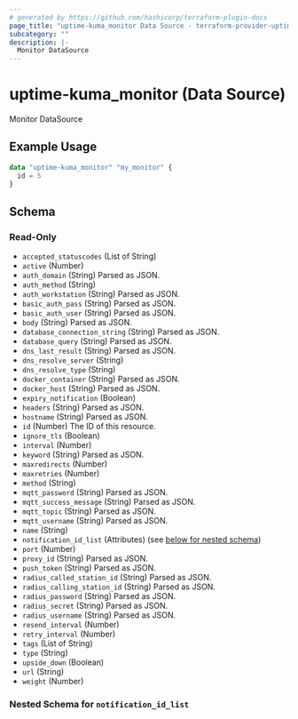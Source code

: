 ```yaml
---
# generated by https://github.com/hashicorp/terraform-plugin-docs
page_title: "uptime-kuma_monitor Data Source - terraform-provider-uptime-kuma"
subcategory: ""
description: |-
  Monitor DataSource
---
```


# uptime-kuma_monitor (Data Source)

Monitor DataSource

## Example Usage

```terraform
data "uptime-kuma_monitor" "my_monitor" {
  id = 5
}
```

<!-- schema generated by tfplugindocs -->
## Schema

### Read-Only

- `accepted_statuscodes` (List of String)
- `active` (Number)
- `auth_domain` (String) Parsed as JSON.
- `auth_method` (String)
- `auth_workstation` (String) Parsed as JSON.
- `basic_auth_pass` (String) Parsed as JSON.
- `basic_auth_user` (String) Parsed as JSON.
- `body` (String) Parsed as JSON.
- `database_connection_string` (String) Parsed as JSON.
- `database_query` (String) Parsed as JSON.
- `dns_last_result` (String) Parsed as JSON.
- `dns_resolve_server` (String)
- `dns_resolve_type` (String)
- `docker_container` (String) Parsed as JSON.
- `docker_host` (String) Parsed as JSON.
- `expiry_notification` (Boolean)
- `headers` (String) Parsed as JSON.
- `hostname` (String) Parsed as JSON.
- `id` (Number) The ID of this resource.
- `ignore_tls` (Boolean)
- `interval` (Number)
- `keyword` (String) Parsed as JSON.
- `maxredirects` (Number)
- `maxretries` (Number)
- `method` (String)
- `mqtt_password` (String) Parsed as JSON.
- `mqtt_success_message` (String) Parsed as JSON.
- `mqtt_topic` (String) Parsed as JSON.
- `mqtt_username` (String) Parsed as JSON.
- `name` (String)
- `notification_id_list` (Attributes) (see [below for nested schema](#nestedatt--notification_id_list))
- `port` (Number)
- `proxy_id` (String) Parsed as JSON.
- `push_token` (String) Parsed as JSON.
- `radius_called_station_id` (String) Parsed as JSON.
- `radius_calling_station_id` (String) Parsed as JSON.
- `radius_password` (String) Parsed as JSON.
- `radius_secret` (String) Parsed as JSON.
- `radius_username` (String) Parsed as JSON.
- `resend_interval` (Number)
- `retry_interval` (Number)
- `tags` (List of String)
- `type` (String)
- `upside_down` (Boolean)
- `url` (String)
- `weight` (Number)

<a id="nestedatt--notification_id_list"></a>
### Nested Schema for `notification_id_list`
